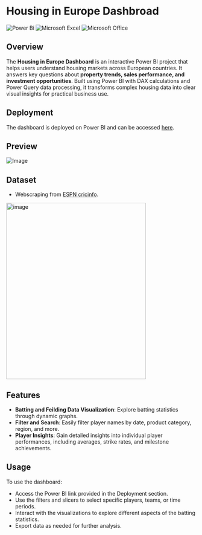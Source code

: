 # Housing in Europe Dashbroad

![Power Bi](https://img.shields.io/badge/power_bi-F2C811?style=for-the-badge&logo=powerbi&logoColor=black)
![Microsoft Excel](https://img.shields.io/badge/Microsoft_Excel-217346?style=for-the-badge&logo=microsoft-excel&logoColor=white)
![Microsoft Office](https://img.shields.io/badge/Microsoft_Office-D83B01?style=for-the-badge&logo=microsoft-office&logoColor=white)

## Overview

The **Housing in Europe Dashboard** is an interactive Power BI project that helps users understand housing markets across European countries. It answers key questions about **property trends, sales performance, and investment opportunities**. Built using Power BI with DAX calculations and Power Query data processing, it transforms complex housing data into clear visual insights for practical business use.

## Deployment

The dashboard is deployed on Power BI and can be accessed [here](https://app.powerbi.com/links/u5QkWjcJK0?ctid=d6b133e3-eec7-4dbd-93ff-cb50b1d6dad2&pbi_source=linkShare&bookmarkGuid=1a0fb105-59d1-41e6-af63-3318ce965ced).


## Preview

![Image](https://github.com/user-attachments/assets/268ed1dc-033b-4638-85f7-9d95bf6fa5af)

## Dataset
- Webscraping from [ESPN cricinfo](https://stats.espncricinfo.com/ci/engine/stats/index.html?class=1;home_or_away=1;opposition=3;team=6;template=results;type=batting).

<img width="370" height="466" alt="image" src="https://github.com/user-attachments/assets/7486ee75-9e37-4906-857f-4ff8094d7210" />

## Features

- **Batting and Feilding Data Visualization**: Explore batting statistics through dynamic graphs.
- **Filter and Search**: Easily filter player names by date, product category, region, and more.
- **Player Insights**: Gain detailed insights into individual player performances, including averages, strike rates, and milestone achievements.

## Usage
To use the dashboard:
- Access the Power BI link provided in the Deployment section.
- Use the filters and slicers to select specific players, teams, or time periods.
- Interact with the visualizations to explore different aspects of the batting statistics.
- Export data as needed for further analysis.
